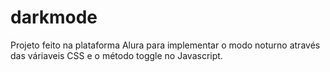 # darkmode

Projeto feito na plataforma Alura para implementar o modo noturno através das váriaveis CSS e o método toggle no Javascript.
